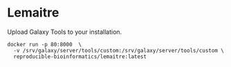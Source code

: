 # Lemaitre

Upload Galaxy Tools to your installation.

```
docker run -p 80:8000  \ 
  -v /srv/galaxy/server/tools/custom:/srv/galaxy/server/tools/custom \
  reproducible-bioinformatics/lemaitre:latest
```
